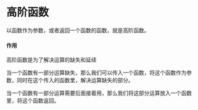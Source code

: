 # 高阶函数


以函数作为参数，或者返回一个函数的函数，就是高阶函数。

#### 作用

高阶函数是为了解决运算的缺失和延续

当一个函数有一部分运算缺失，那么我们可以传入一个函数，将这个函数作为参数，同时在这个传入的函数里，解决运算缺失的部分。

当一个函数有一部分运算需要后面接着用，那么我们将这部分运算放入一个函数里，将这个函数返回。


